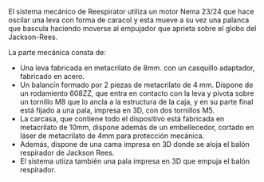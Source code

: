 El sistema mecánico de Reespirator utiliza un motor Nema 23/24 que hace oscilar una leva con forma de caracol y esta mueve a su vez una palanca que bascula haciendo moverse al empujador que aprieta sobre el globo del Jackson-Rees.

La parte mecánica consta de:

* Una leva fabricada en metacrilato de 8mm. con un casquillo adaptador, fabricado en acero.
* Un balancín formado por 2 piezas de metacrilato de 4 mm. Dispone de un rodamiento 608ZZ, que entra en contacto con la leva y pivota sobre un tornillo M8 que lo ancla a la estructura de la caja, y en su parte final está fijado a una pala, impresa en 3D, con dos tornillos M5.
* La carcasa, que contiene todo el dispositivo está fabricada en metacrilato de 10mm, dispone además de un embellecedor, cortado en láser de metacrilato de 4mm para protección mecánica.
* Además, dispone de una cama impresa en 3D donde se aloja el balón respirador de Jackson Rees.
* El sistema utiiza también una pala impresa en 3D que empuja el balón respirador. 

